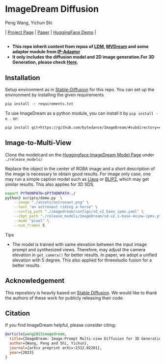 # ImageDream Diffusion
Peng Wang, Yichun Shi

| [Project Page](https://image-dream.github.io/) | [Paper](https://arxiv.org/abs/2312.02201) | [HuggingFace Demo]() |

## 
- **This repo inherit content from repos of [LDM](), [MVDream]() and some adaptor module from [IP-Adaptor]()**
- **It only includes the diffusion model and 2D image generation.For 3D Generation, please check [Here](https://github.com/bytedance/ImageDream).**


## Installation
Setup environment as in [Stable-Diffusion](https://github.com/Stability-AI/stablediffusion) for this repo. You can set up the environment by installing the given requirements
``` bash
pip install -r requirements.txt
```

To use ImageDream as a python module, you can install it by `pip install -e .` or:
```bash
pip install git+https://github.com/bytedance/ImageDream/#subdirectory=extern/ImageDream
```

## Image-to-Multi-View
Clone the modelcard on the [Huggingface ImageDream Model Page](https://huggingface.co/Peng-Wang/ImageDream/) under ```./release_models/```

Replace the object in the center of RGBA image and a short description of the image is necessary to obtain good results. For image only case, one may run a simple caption model such as [Llava](https://llava.hliu.cc/) or [BLIP2](https://huggingface.co/spaces/Salesforce/BLIP2), which may get similar results. This also applies for 3D SDS.


``` bash
export PYTHONPATH=$PYTHONPATH:./
python3 scripts/demo.py  \
    --image "./assets/astronaut.png" \
    --text "an astronaut riding a horse" \
    --config_path "./imagedream/configs/sd_v2_base_ipmv.yaml" \
    --ckpt_path "./release_models/ImageDream/sd-v2.1-base-4view-ipmv.pt" \
    --mode "pixel" \
    --num_frames 5
```

Tips
- The model is trained with same elevation between the input image prompt and synthesized views. Therefore, may adjust the camera elevation in ```get_camera()``` for better results. In paper, we adopt a unified elevation with 5 degree. This also applied for threestudio fusion for a better results.


## Acknowledgement
This repository is heavily based on [Stable Diffusion](https://huggingface.co/stabilityai/stable-diffusion-2-1-base). We would like to thank the authors of these work for publicly releasing their code.

## Citation
If you find ImageDream helpful, please consider citing:

``` bibtex
@article{wang2023imagedream,
  title={ImageDream: Image-Prompt Multi-view Diffusion for 3D Generation},
  author={Wang, Peng and Shi, Yichun},
  journal={arXiv preprint arXiv:2312.02201},
  year={2023}
}
```
